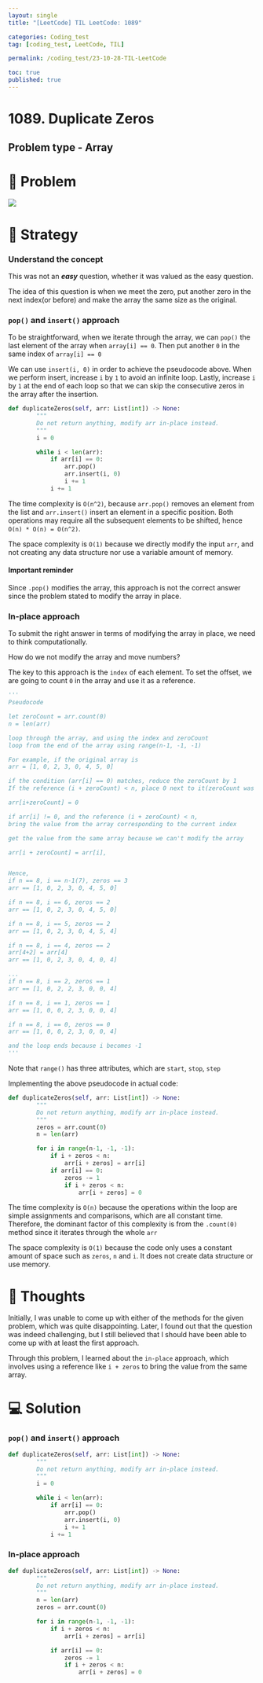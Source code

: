 ```yaml
---
layout: single
title: "[LeetCode] TIL LeetCode: 1089"

categories: Coding_test
tag: [coding_test, LeetCode, TIL]

permalink: /coding_test/23-10-28-TIL-LeetCode

toc: true
published: true
---
```


# 1089. Duplicate Zeros

## Problem type - Array

# 🧩 Problem

![](https://velog.velcdn.com/images/devbang/post/82036ed9-f75c-491b-9352-59c6fbdd36ff/image.png)

# 🎯 Strategy

### Understand the concept

This was not an **_easy_** question, whether it was valued as the easy question.

The idea of this question is when we meet the zero, put another zero in the next index(or before) and make the array the same size as the original.

### `pop()` and `insert()` approach

To be straightforward, when we iterate through the array, we can `pop()` the last element of the array when `array[i] == 0`. Then put another `0` in the same index of `array[i] == 0`

We can use `insert(i, 0)` in order to achieve the pseudocode above. When we perform insert, increase `i` by `1` to avoid an infinite loop. Lastly, increase `i` by `1` at the end of each loop so that we can skip the consecutive zeros in the array after the insertion.

```python
def duplicateZeros(self, arr: List[int]) -> None:
        """
        Do not return anything, modify arr in-place instead.
        """
        i = 0

        while i < len(arr):
        	if arr[i] == 0:
            	arr.pop()
                arr.insert(i, 0)
                i += 1
            i += 1
```

The time complexity is `O(n^2)`, because `arr.pop()` removes an element from the list and `arr.insert()` insert an element in a specific position.
Both operations may require all the subsequent elements to be shifted, hence `O(n) * O(n) = O(n^2)`.

The space complexity is `O(1)` because we directly modify the input `arr`, and not creating any data structure nor use a variable amount of memory.

#### **Important reminder**

Since `.pop()` modifies the array, this approach is not the correct answer since the problem stated to modify the array in place.

### In-place approach

To submit the right answer in terms of modifying the array in place, we need to think computationally.

How do we not modify the array and move numbers?

The key to this approach is the `index` of each element.
To set the offset, we are going to count `0` in the array and use it as a reference.

```python
'''
Pseudocode

let zeroCount = arr.count(0)
n = len(arr)

loop through the array, and using the index and zeroCount
loop from the end of the array using range(n-1, -1, -1)

For example, if the original array is
arr = [1, 0, 2, 3, 0, 4, 5, 0]

if the condition (arr[i] == 0) matches, reduce the zeroCount by 1
If the reference (i + zeroCount) < n, place 0 next to it(zeroCount was reduced)

arr[i+zeroCount] = 0

if arr[i] != 0, and the reference (i + zeroCount) < n,
bring the value from the array corresponding to the current index

get the value from the same array because we can't modify the array

arr[i + zeroCount] = arr[i],


Hence,
if n == 8, i == n-1(7), zeros == 3
arr == [1, 0, 2, 3, 0, 4, 5, 0]

if n == 8, i == 6, zeros == 2
arr == [1, 0, 2, 3, 0, 4, 5, 0]

if n == 8, i == 5, zeros == 2
arr == [1, 0, 2, 3, 0, 4, 5, 4]

if n == 8, i == 4, zeros == 2
arr[4+2] = arr[4]
arr == [1, 0, 2, 3, 0, 4, 0, 4]

...
if n == 8, i == 2, zeros == 1
arr == [1, 0, 2, 2, 3, 0, 0, 4]

if n == 8, i == 1, zeros == 1
arr == [1, 0, 0, 2, 3, 0, 0, 4]

if n == 8, i == 0, zeros == 0
arr == [1, 0, 0, 2, 3, 0, 0, 4]

and the loop ends because i becomes -1
'''
```

Note that `range()` has three attributes, which are `start`, `stop`, `step`

Implementing the above pseudocode in actual code:

```python
def duplicateZeros(self, arr: List[int]) -> None:
        """
        Do not return anything, modify arr in-place instead.
        """
        zeros = arr.count(0)
        n = len(arr)

        for i in range(n-1, -1, -1):
        	if i + zeros < n:
            	arr[i + zeros] = arr[i]
            if arr[i] == 0:
            	zeros -= 1
                if i + zeros < n:
                	arr[i + zeros] = 0

```

The time complexity is `O(n)` because the operations within the loop are simple assignments and comparisons, which are all constant time.
Therefore, the dominant factor of this complexity is from the `.count(0)` method since it iterates through the whole `arr`

The space complexity is `O(1)` because the code only uses a constant amount of space such as `zeros`, `n` and `i`. It does not create data structure or use memory.

# 📌 Thoughts

Initially, I was unable to come up with either of the methods for the given problem, which was quite disappointing. Later, I found out that the question was indeed challenging, but I still believed that I should have been able to come up with at least the first approach.

Through this problem, I learned about the `in-place` approach, which involves using a reference like `i + zeros` to bring the value from the same array.

# 💻 Solution

### `pop()` and `insert()` approach

```python
def duplicateZeros(self, arr: List[int]) -> None:
        """
        Do not return anything, modify arr in-place instead.
        """
        i = 0

        while i < len(arr):
        	if arr[i] == 0:
            	arr.pop()
            	arr.insert(i, 0)
                i += 1
            i += 1
```

### In-place approach

```python
def duplicateZeros(self, arr: List[int]) -> None:
        """
        Do not return anything, modify arr in-place instead.
        """
        n = len(arr)
        zeros = arr.count(0)

        for i in range(n-1, -1, -1):
            if i + zeros < n:
                arr[i + zeros] = arr[i]

            if arr[i] == 0:
                zeros -= 1
                if i + zeros < n:
                    arr[i + zeros] = 0
```
